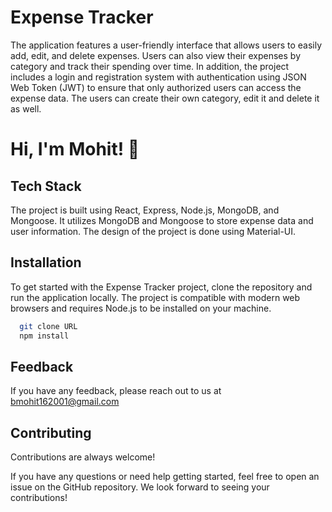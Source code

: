 
# Expense Tracker

The application features a user-friendly interface that allows users to easily add, edit, and delete expenses. Users can also view their expenses by category and track their spending over time. In addition, the project includes a login and registration system with authentication using JSON Web Token (JWT) to ensure that only authorized users can access the expense data. The users can create their own category, edit it and delete it as well. 
# Hi, I'm Mohit! 👋


## Tech Stack

The project is built using React, Express, Node.js, MongoDB, and Mongoose. It utilizes MongoDB and Mongoose to store expense data and user information.
The design of the project is done using Material-UI.

## Installation

To get started with the Expense Tracker project, clone the repository and run the application locally. The project is compatible with modern web browsers and requires Node.js to be installed on your machine.

```bash
  git clone URL
  npm install
```
    
## Feedback

If you have any feedback, please reach out to us at bmohit162001@gmail.com


## Contributing

Contributions are always welcome!

If you have any questions or need help getting started, feel free to open an issue on the GitHub repository. We look forward to seeing your contributions!

